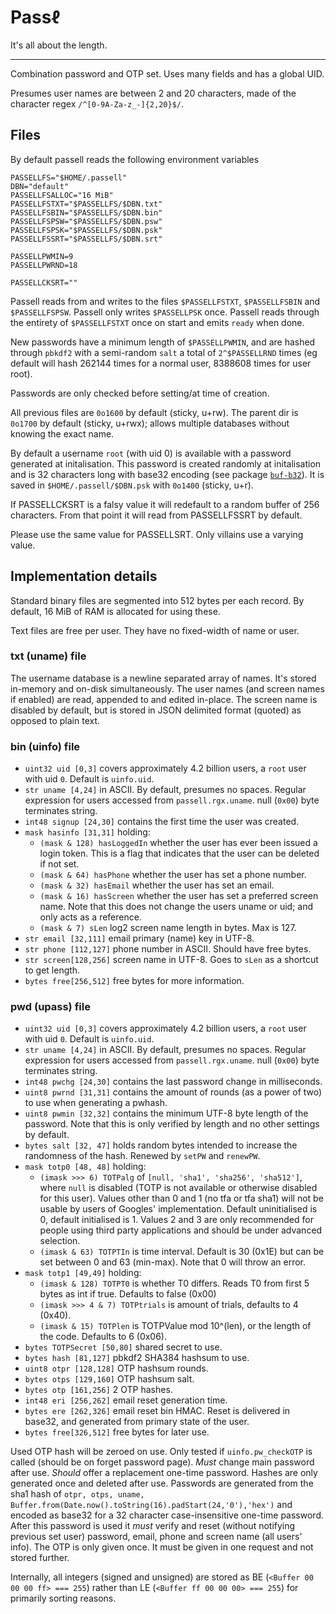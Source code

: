 # Pass&ell;

It's all about the length.

---

Combination password and OTP set. Uses many fields and has a global UID.

Presumes user names are between 2 and 20 characters, made of the character regex `/^[0-9A-Za-z_-]{2,20}$/`.

## Files

By default passell reads the following environment variables

```env
PASSELLFS="$HOME/.passell"
DBN="default"
PASSELLFSALLOC="16 MiB"
PASSELLFSTXT="$PASSELLFS/$DBN.txt"
PASSELLFSBIN="$PASSELLFS/$DBN.bin"
PASSELLFSPSW="$PASSELLFS/$DBN.psw"
PASSELLFSPSK="$PASSELLFS/$DBN.psk"
PASSELLFSSRT="$PASSELLFS/$DBN.srt"

PASSELLPWMIN=9
PASSELLPWRND=18

PASSELLCKSRT=""
```

Passell reads from and writes to the files `$PASSELLFSTXT`, `$PASSELLFSBIN` and `$PASSELLFSPSW`. Passell only writes `$PASSELLPSK` once. Passell reads through the entirety of `$PASSELLFSTXT` once on start and emits `ready` when done.

New passwords have a minimum length of `$PASSELLPWMIN`, and are hashed through `pbkdf2` with a semi-random `salt` a total of `2^$PASSELLRND` times (eg default will hash 262144 times for a normal user, 8388608 times for user root).

Passwords are only checked before setting/at time of creation.

All previous files are `0o1600` by default (sticky, u+rw). The parent dir is `0o1700` by default (sticky, u+rwx); allows multiple databases without knowing the exact name.

By default a username `root` (with uid 0) is available with a password generated at initalisation. This password is created randomly at initalisation and is 32 characters long with base32 encoding (see package [`buf-b32`](https://www.npmjs.com/package/buf-b32)). It is saved in `$HOME/.passell/$DBN.psk` with `0o1400` (sticky, u+r).

If PASSELLCKSRT is a falsy value it will redefault to a random buffer of 256 characters. From that point it will read from PASSELLFSSRT by default.

Please use the same value for PASSELLSRT. Only villains use a varying value.



## Implementation details

Standard binary files are segmented into 512 bytes per each record. By default, 16 MiB of RAM is allocated for using these.

Text files are free per user. They have no fixed-width of name or user.

### txt (uname) file

The username database is a newline separated array of names. It's stored in-memory and on-disk simultaneously. The user names (and screen names if enabled) are read, appended to and edited in-place. The screen name is disabled by default, but is stored in JSON delimited format (quoted) as opposed to plain text.


### bin (uinfo) file

* `uint32 uid [0,3]` covers approximately 4.2 billion users, a `root` user with uid `0`. Default is `uinfo.uid`.
* `str uname [4,24]` in ASCII. By default, presumes no spaces. Regular expression for users accessed from `passell.rgx.uname`. null (`0x00`) byte terminates string.
* `int48 signup [24,30]` contains the first time the user was created.
* `mask hasinfo [31,31]` holding:
	* `(mask & 128) hasLoggedIn` whether the user has ever been issued a login token. This is a flag that indicates that the user can be deleted if not set.
	* `(mask & 64) hasPhone` whether the user has set a phone number.
	* `(mask & 32) hasEmail` whether the user has set an email.
	* `(mask & 16) hasScreen` whether the user has set a preferred screen name. Note that this does not change the users uname or uid; and only acts as a reference.
	* `(mask & 7) sLen` log2 screen name length in bytes. Max is 127.
* `str email [32,111]` email primary (name) key in UTF-8.
* `str phone [112,127]` phone number in ASCII. Should have free bytes.
* `str screen[128,256]` screen name in UTF-8. Goes to `sLen` as a shortcut to get length.
* `bytes free[256,512]` free bytes for more information.


### pwd (upass) file

* `uint32 uid [0,3]` covers approximately 4.2 billion users, a `root` user with uid `0`. Default is `uinfo.uid`.
* `str uname [4,24]` in ASCII. By default, presumes no spaces. Regular expression for users accessed from `passell.rgx.uname`. null (`0x00`) byte terminates string.
* `int48 pwchg [24,30]` contains the last password change in milliseconds.
* `uint8 pwrnd [31,31]` contains the amount of rounds (as a power of two) to use when generating a pwhash.
* `uint8 pwmin [32,32]` contains the minimum UTF-8 byte length of the password. Note that this is only verified by length and no other settings by default.
* `bytes salt [32, 47]` holds random bytes intended to increase the randomness of the hash. Renewed by `setPW` and `renewPW`.
* `mask totp0 [48, 48]` holding:
	* `(imask >>> 6) TOTPalg` of `[null, 'sha1', 'sha256', 'sha512']`, where `null` is disabled (TOTP is not available or otherwise disabled for this user). Values other than 0 and 1 (no tfa or tfa sha1) will not be usable by users of Googles' implementation. Default uninitialised is 0, default initialised is 1. Values 2 and 3 are only recommended for people using third party applications and should be under advanced selection.
	* `(imask & 63) TOTPTIn` is time interval. Default is 30 (0x1E) but can be set between 0 and 63 (min-max). Note that 0 will throw an error.
* `mask totp1 [49,49]` holding:
	* `(imask & 128) TOTPT0` is whether T0 differs. Reads T0 from first 5 bytes as int if true. Defaults to false (0x00)
	* `(imask >>> 4 & 7) TOTPtrials` is amount of trials, defaults to 4 (0x40).
	* `(imask & 15) TOTPlen` is TOTPValue mod 10^(len), or the length of the code. Defaults to 6 (0x06).
* `bytes TOTPSecret [50,80]` shared secret to use.
* `bytes hash [81,127]` pbkdf2 SHA384 hashsum to use.
* `uint8 otpr [128,128]` OTP hashsum rounds.
* `bytes otps [129,160]` OTP hashsum salt.
* `bytes otp [161,256]` 2 OTP hashes.
* `int48 eri [256,262]` email reset generation time.
* `bytes ere [262,326]` email reset bin HMAC. Reset is delivered in base32, and generated from primary state of the user.
* `bytes free[326,512]` free bytes for later use.

Used OTP hash will be zeroed on use. Only tested if `uinfo.pw_checkOTP` is called (should be on forget password page). _Must_ change main password after use. _Should_ offer a replacement one-time password. Hashes are only generated once and deleted after use. Passwords are generated from the sha1 hash of `otpr, otps, uname, Buffer.from(Date.now().toString(16).padStart(24,'0'),'hex')` and encoded as base32 for a 32 character case-insensitive one-time password. After this password is used it _must_ verify and reset (without notifying previous set user) password, email, phone and screen name (all users' info). The OTP is only given once. It must be given in one request and not stored further.


Internally, all integers (signed and unsigned) are stored as BE (`<Buffer 00 00 00 ff> === 255`) rather than LE (`<Buffer ff 00 00 00> === 255`) for primarily sorting reasons.


